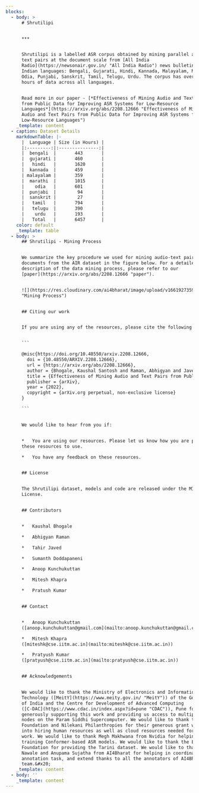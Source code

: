 ```yaml
---
blocks:
  - body: >
      # Shrutilipi


      ***


      Shrutilipi is a labelled ASR corpus obtained by mining parallel audio and
      text pairs at the document scale from [All India
      Radio](https://newsonair.gov.in/ "All India Radio") news bulletins for 12
      Indian languages: Bengali, Gujarati, Hindi, Kannada, Malayalam, Marathi,
      Odia, Punjabi, Sanskrit, Tamil, Telugu, Urdu. The corpus has over 6400
      hours of data across all languages.


      Read more in our paper - [*Effectiveness of Mining Audio and Text Pairs
      from Public Data for Improving ASR Systems for Low-Resource
      Languages*](https://arxiv.org/abs/2208.12666 "Effectiveness of Mining
      Audio and Text Pairs from Public Data for Improving ASR Systems for
      Low-Resource Languages")
    _template: content
  - caption: Dataset Details
    markdownTable: |-
      |  Language | Size (in Hours) |
      |:---------:|:---------------:|
      |  bengali  |       443       |
      |  gujarati |       460       |
      |   hindi   |       1620      |
      |  kannada  |       459       |
      | malayalam |       359       |
      |  marathi  |       1015      |
      |    odia   |       601       |
      |  punjabi  |        94       |
      |  sanskrit |        27       |
      |   tamil   |       794       |
      |   telugu  |       390       |
      |    urdu   |       193       |
      |   Total   |       6457      |
    color: default
    _template: table
  - body: >
      ## Shrutilipi - Mining Process


      We summarize the key procedure we used for mining audio-text pairs from
      documents from the AIR dataset in the figure below. For a detailed
      description of the data mining process, please refer to our
      [paper](https://arxiv.org/abs/2208.12666 "paper").


      ![](https://res.cloudinary.com/ai4bharat/image/upload/v1661927359/alignment-figure_pie8yd.png
      "Mining Process")


      ## Citing our work


      If you are using any of the resources, please cite the following article:


      ```

      @misc{https://doi.org/10.48550/arxiv.2208.12666,
        doi = {10.48550/ARXIV.2208.12666},
        url = {https://arxiv.org/abs/2208.12666},
        author = {Bhogale, Kaushal Santosh and Raman, Abhigyan and Javed, Tahir and Doddapaneni, Sumanth and Kunchukuttan, Anoop and Kumar, Pratyush and Khapra, Mitesh M.},
        title = {Effectiveness of Mining Audio and Text Pairs from Public Data for Improving ASR Systems for Low-Resource Languages},
        publisher = {arXiv},
        year = {2022},
        copyright = {arXiv.org perpetual, non-exclusive license}
      }

      ```


      We would like to hear from you if:


      *   You are using our resources. Please let us know how you are putting
      these resources to use.

      *   You have any feedback on these resources.


      ## License


      The Shrutilipi dataset, models and code are released under the MIT
      License.


      ## Contributors


      *   Kaushal Bhogale

      *   Abhigyan Raman

      *   Tahir Javed

      *   Sumanth Doddapaneni

      *   Anoop Kunchukuttan

      *   Mitesh Khapra

      *   Pratush Kumar


      ## Contact


      *   Anoop Kunchukuttan
      ([anoop.kunchukuttan@gmail.com](mailto:anoop.kunchukuttan@gmail.com))

      *   Mitesh Khapra
      ([miteshk@cse.iitm.ac.in](mailto:miteshk@cse.iitm.ac.in))

      *   Pratyush Kumar
      ([pratyush@cse.iitm.ac.in](mailto:pratyush@cse.iitm.ac.in))


      ## Acknowledgements


      We would like to thank the Ministry of Electronics and Information
      Technology ([MeitY](https://www.meity.gov.in/ "MeitY")) of the Government
      of India and the Centre for Development of Advanced Computing
      ([C-DAC](https://www.cdac.in/index.aspx?id=pune "CDAC")), Pune for
      generously supporting this work and providing us access to multiple GPU
      nodes on the Param Siddhi Supercomputer. We would like to thank the EkStep
      Foundation and Nilekani Philanthropies for their generous grant which went
      into hiring human resources as well as cloud resources needed for this
      work. We would like to thank Megh Makhwana from Nvidia for helping in
      training Conformer-based ASR models. We would like to thank the EkStep
      Foundation for providing the Tarini dataset. We would like to thank Janki
      Nawale and Anupama Sujatha from AI4Bharat for helping in coordinating the
      annotation task, and extend thanks to all the annotators of AI4Bharat
      team.&#x20;
    _template: content
  - body: ''
    _template: content
---
```


